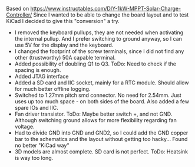Based on https://www.instructables.com/DIY-1kW-MPPT-Solar-Charge-Controller/
Since I wanted to be able to change the board layout and to test KiCad I decided to give this "conversion" a try.

- I removed the keyboard pullups, they are not needed when activating the internal pullup. And I prefer switching to ground anyway, so I can use 5V for the display and the keyboard.
- I changed the footprint of the screw terminals, since I did not find any other (trustworthy) 50A capable terminal.
- Added possibility of doubling Q1 to Q3. ToDo: Need to check if the spacing is enough.
- Added JTAG interface
- Added a SD card and IIC socket, mainly for a RTC module. Should allow for much better offline logging.
- Switched to 1.27mm pitch smd connector. No need for 2.54mm. Just uses up too much space - on both sides of the board. Also added a few spare IOs and IIC.
- Fan driver transistor. ToDo: Maybe better switch +, and not GND. Although switching ground allows for more flexibility regarding fan voltage.
- Had to divide GND into GND and GND2, so I could add the GND copper bar to the schematics and the layout without getting too hacky... Found no better "KiCad way"
- 3D models are almost complete. SD card is not perfect. ToDo: Heatsink is way too long. 
